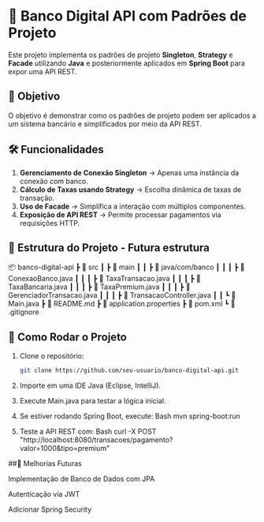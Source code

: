 # 🚀 Banco Digital API com Padrões de Projeto

Este projeto implementa os padrões de projeto **Singleton**, **Strategy** e **Facade** utilizando **Java** e posteriormente aplicados em **Spring Boot** para expor uma API REST.

## 📌 Objetivo

O objetivo é demonstrar como os padrões de projeto podem ser aplicados a um sistema bancário e simplificados por meio da API REST.

## 🛠️ Funcionalidades

1. **Gerenciamento de Conexão Singleton** → Apenas uma instância da conexão com banco.
2. **Cálculo de Taxas usando Strategy** → Escolha dinâmica de taxas de transação.
3. **Uso de Facade** → Simplifica a interação com múltiplos componentes.
4. **Exposição de API REST** → Permite processar pagamentos via requisições HTTP.

## 📂 Estrutura do Projeto - Futura estrutura

📦 banco-digital-api ┣ 📂 src ┃ ┣ 📂 main ┃ ┃ ┣ 📂 java/com/banco ┃ ┃ ┃ ┣ 📜 ConexaoBanco.java ┃ ┃ ┃ ┣ 📜 TaxaTransacao.java ┃ ┃ ┃ ┣ 📜 TaxaBancaria.java ┃ ┃ ┃ ┣ 📜 TaxaPremium.java ┃ ┃ ┃ ┣ 📜 GerenciadorTransacao.java ┃ ┃ ┃ ┣ 📜 TransacaoController.java ┃ ┃ ┗ 📜 Main.java ┣ 📜 README.md ┣ 📜 application.properties ┣ 📜 pom.xml ┗ 📜 .gitignore


## 🚀 Como Rodar o Projeto

1. Clone o repositório:
   ```bash
   git clone https://github.com/seu-usuario/banco-digital-api.git
2. Importe em uma IDE Java (Eclipse, IntelliJ).

3. Execute Main.java para testar a lógica inicial.

4. Se estiver rodando Spring Boot, execute:
Bash
mvn spring-boot:run

5. Teste a API REST com:
Bash
curl -X POST "http://localhost:8080/transacoes/pagamento?valor=1000&tipo=premium"

##📝 Melhorias Futuras

Implementação de Banco de Dados com JPA

Autenticação via JWT

Adicionar Spring Security
